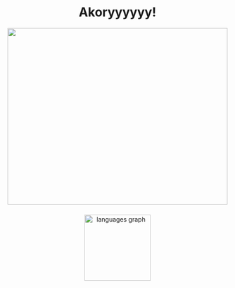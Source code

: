 

<h1 align="center">Akoryyyyyy!</h1>





<div align="center">
  <img height="400" width="500" src="https://media0.giphy.com/media/v1.Y2lkPTc5MGI3NjExMGN0N2pwaTZiZ3MxOHFrcXNiOGg5bWllNG1yc3J1c2U0ajNubDk5OCZlcD12MV9pbnRlcm5hbF9naWZfYnlfaWQmY3Q9Zw/Xgg0PkTao7Yy8HOElW/giphy.webp"  />
</div>

###

<div align="center">
  <img src="https://github-readme-stats.vercel.app/api/top-langs?username=MickaelFan&locale=en&hide_title=false&layout=compact&card_width=320&langs_count=5&theme=dracula&hide_border=false&order=2" height="150" alt="languages graph"  />
 </div>

###
